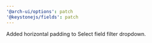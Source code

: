 ```yaml
---
'@arch-ui/options': patch
'@keystonejs/fields': patch
---
```


Added horizontal padding to Select field filter dropdown.
